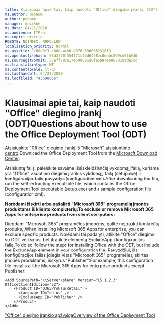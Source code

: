 ```yaml
---
title: Klausimai apie tai, kaip naudoti "Office" diegimo įrankį (ODT)
ms.author: pebaum
author: pebaum
manager: mnirkhe
ms.date: 04/21/2020
ms.audience: ITPro
ms.topic: article
ROBOTS: NOINDEX, NOFOLLOW
localization_priority: Normal
ms.assetid: 3e88e0f3-c86d-4ab8-b076-59d0552318f9
ms.openlocfilehash: 96d3f70f554f71c43d6458ec8debc099cd9fb040
ms.sourcegitcommit: 55eff703a17e500681d8fa6a87eb067019ade3cc
ms.translationtype: MT
ms.contentlocale: lt-LT
ms.lasthandoff: 04/22/2020
ms.locfileid: "43698066"
---
```

# <a name="questions-about-how-to-use-the-office-deployment-tool-odt"></a><span data-ttu-id="b6f73-102">Klausimai apie tai, kaip naudoti "Office" diegimo įrankį (ODT)</span><span class="sxs-lookup"><span data-stu-id="b6f73-102">Questions about how to use the Office Deployment Tool (ODT)</span></span>

<span data-ttu-id="b6f73-103">Atsisiųskite "Office" diegimo įrankį iš ["Microsoft" atsisiuntimo centro](https://go.microsoft.com/fwlink/p/?LinkID=626065).</span><span class="sxs-lookup"><span data-stu-id="b6f73-103">Download the Office Deployment Tool from the [Microsoft Download Center](https://go.microsoft.com/fwlink/p/?LinkID=626065).</span></span>
  
<span data-ttu-id="b6f73-104">Atsisiuntę failą, paleiskite savaime išsiskleidžiančią vykdomąjį failą, kuriame yra "Office" visuotinio diegimo įrankis vykdomąjį failą (setup.exe) ir konfigūracijos failo pavyzdys (configuration.xml).</span><span class="sxs-lookup"><span data-stu-id="b6f73-104">After downloading the file, run the self-extracting executable file, which contains the Office Deployment Tool executable (setup.exe) and a sample configuration file (configuration.xml).</span></span>
  
 <span data-ttu-id="b6f73-105">**Norėdami išskirti arba pašalinti "Microsoft 365" programėlių įmonės produktams iš kliento kompiuterių:**</span><span class="sxs-lookup"><span data-stu-id="b6f73-105">**To exclude or remove Microsoft 365 Apps for enterprise products from client computers:**</span></span>
  
<span data-ttu-id="b6f73-106">Diegdami "Microsoft 365" programėles įmonėms, galite neįtraukti konkrečių produktų.</span><span class="sxs-lookup"><span data-stu-id="b6f73-106">When installing Microsoft 365 Apps for enterprise, you can exclude specific products.</span></span> <span data-ttu-id="b6f73-107">Norėdami tai padaryti, atlikite "Office" diegimo su ODT veiksmus, bet įtraukite elementą ExcludeApp į konfigūracijos failą.</span><span class="sxs-lookup"><span data-stu-id="b6f73-107">To do so, follow the steps for installing Office with the ODT, but include the ExcludeApp element in your configuration file.</span></span> <span data-ttu-id="b6f73-108">Pavyzdžiui, šis konfigūracijos failas įdiegia visas "Microsoft 365" programėles, skirtas įmonės produktams, išskyrus "Publisher":</span><span class="sxs-lookup"><span data-stu-id="b6f73-108">For example, this configuration file installs all the Microsoft 365 Apps for enterprise products except Publisher:</span></span>
  
```
<Add SourcePath="\\Server\share" Version="15.1.2.3" OfficeClientEdition="32">
    <Product ID="O365ProPlusRetail" >
      <Language ID="en-us" />
      <ExcludeApp ID="Publisher" />
    </Product>
</Add>
```

[<span data-ttu-id="b6f73-109">"Office" diegimo įrankio apžvalga</span><span class="sxs-lookup"><span data-stu-id="b6f73-109">Overview of the Office Deployment Tool</span></span>](https://docs.microsoft.com/deployoffice/overview-of-the-office-2016-deployment-tool)
  

